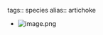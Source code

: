 tags:: species
alias:: artichoke

- ![image.png](https://peach-geographical-bat-397.mypinata.cloud/ipfs/QmPfoRQa9UrkcCxg2nsc3QQ6rMX3eAxQiZGxn2YXneRkDn)